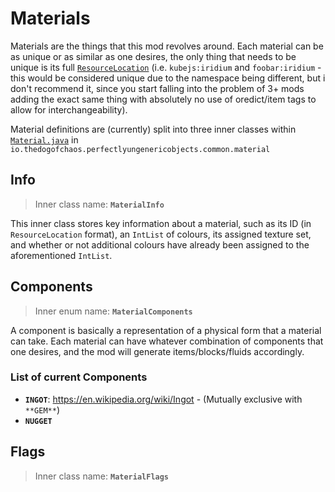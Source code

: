 # Materials
Materials are the things that this mod revolves around. Each material can be as unique or as similar as one desires, the only thing that needs to be unique is its full [`ResourceLocation`](https://minecraft.wiki/w/Resource_location) (i.e. `kubejs:iridium` and `foobar:iridium` - this would be considered unique due to the namespace being different, but i don't recommend it, since you start falling into the problem of 3+ mods adding the exact same thing with absolutely no use of oredict/item tags to allow for interchangeability).

Material definitions are (currently) split into three inner classes within [`Material.java`](https://github.com/The-Incipisphere/Perfectly-Ungeneric-Objects/blob/main/src/main/java/io/thedogofchaos/perfectlyungenericobjects/common/material/Material.java) in `io.thedogofchaos.perfectlyungenericobjects.common.material`
## Info
> Inner class name: **`MaterialInfo`**

This inner class stores key information about a material, such as its ID (in `ResourceLocation` format), an `IntList` of colours, its assigned texture set, and whether or not additional colours have already been assigned to the aforementioned `IntList`.
## Components
> Inner enum name: **`MaterialComponents`**

A component is basically a representation of a physical form that a material can take.
Each material can have whatever combination of components that one desires, and the mod will generate items/blocks/fluids accordingly.
### List of current Components
- **`INGOT`**: https://en.wikipedia.org/wiki/Ingot - (Mutually exclusive with `**GEM**`)
- **`NUGGET`**
## Flags
> Inner class name: **`MaterialFlags`**